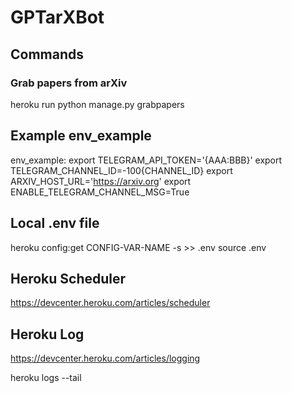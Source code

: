 # GPTarXBot

## Commands

### Grab papers from arXiv
heroku run python manage.py grabpapers

## Example env_example
env_example:
export TELEGRAM_API_TOKEN='{AAA:BBB}'
export TELEGRAM_CHANNEL_ID=-100{CHANNEL_ID}
export ARXIV_HOST_URL='https://arxiv.org'
export ENABLE_TELEGRAM_CHANNEL_MSG=True

## Local .env file
heroku config:get CONFIG-VAR-NAME -s  >> .env
source .env

## Heroku Scheduler
https://devcenter.heroku.com/articles/scheduler

## Heroku Log
https://devcenter.heroku.com/articles/logging

heroku logs --tail